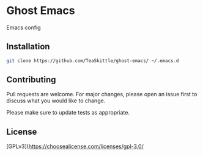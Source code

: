 # Ghost Emacs

Emacs config

## Installation

``` sh
git clone https://github.com/TeaSkittle/ghost-emacs/ ~/.emacs.d
```

## Contributing

Pull requests are welcome. For major changes, please open an issue first to discuss what you would like to change.

Please make sure to update tests as appropriate.

## License
[GPLv3](https://choosealicense.com/licenses/gpl-3.0/
